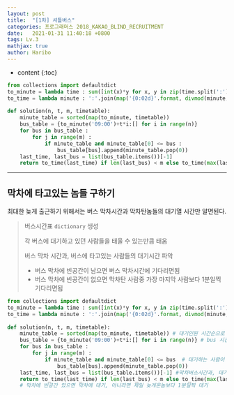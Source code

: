 ```yaml
---
layout: post
title:  "[1차] 셔틀버스"
categories: 프로그래머스 2018_KAKAO_BLIND_RECRUITMENT
date:   2021-01-31 11:40:18 +0800
tags: Lv.3 
mathjax: true
author: Haribo
---
```


* content
{:toc}
```python
from collections import defaultdict
to_minute = lambda time : sum([int(x)*y for x, y in zip(time.split(':'), [60, 1])])
to_time = lambda minute : ':'.join(map('{0:02d}'.format, divmod(minute, 60)))
    
def solution(n, t, m, timetable):
    minute_table = sorted(map(to_minute, timetable))
    bus_table = {to_minute('09:00')+t*i:[] for i in range(n)}
    for bus in bus_table :
        for j in range(m) :
            if minute_table and minute_table[0] <= bus :
                bus_table[bus].append(minute_table.pop(0))
    last_time, last_bus = list(bus_table.items())[-1]
    return to_time(last_time) if len(last_bus) < m else to_time(max(last_bus)-1)
```

---









## 막차에 타고있는 놈들 구하기

최대한 늦게 출근하기 위해서는 버스 막차시간과  막차탄놈들의 대기열 시간만 알면된다.

> 버스시간표 `dictionary` 생성
>
> 각 버스에 대기하고 있던 사람들을 태울 수 있는만큼 태움
>
> 버스 막차 시간과, 버스에 타고있는 사람들의 대기시간 파악
>
> * 버스 막차에 빈공간이 남으면 버스 막차시간에 기다리면됨
> * 버스 막차에 빈공간이 없으면 막차탄 사람중 가장 마지막 사람보다 1분일찍 기다리면됨

```python
from collections import defaultdict
to_minute = lambda time : sum([int(x)*y for x, y in zip(time.split(':'), [60, 1])])
to_time = lambda minute : ':'.join(map('{0:02d}'.format, divmod(minute, 60)))
    
def solution(n, t, m, timetable):
    minute_table = sorted(map(to_minute, timetable)) # 대기인원 시간순으로 정렬
    bus_table = {to_minute('09:00')+t*i:[] for i in range(n)} # bus 시간표
    for bus in bus_table :
        for j in range(m) :
            if minute_table and minute_table[0] <= bus  # 대기하는 사람이 있고, 버스에 탈 수 있으면 버스에 태움
                bus_table[bus].append(minute_table.pop(0))
    last_time, last_bus = list(bus_table.items())[-1] #막차버스시간과, 대기인원들 리스트
    return to_time(last_time) if len(last_bus) < m else to_time(max(last_bus)-1)
    # 막차에 빈공간 있으면 막차에 대기, 아니라면 제일 늦게온놈보다 1분일찍 대기
```

